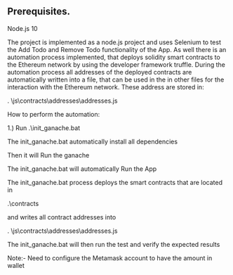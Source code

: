 ## Prerequisites.

Node.js 10

The project is implemented as a node.js project and uses Selenium to test the Add Todo and Remove Todo functionality of the App.
As well there is an automation process implemented, that deploys solidity smart contracts to the Ethereum network by using the developer framework truffle. During the automation process all addresses of the deployed contracts are automatically written into a file, that can be used in the in other files for the interaction with the Ethereum network. These address are stored in:

. \js\contracts\addresses\addresses.js

How to perform the automation:

1.)	Run .\init_ganache.bat

The init_ganache.bat automatically install all dependencies

Then it will Run the ganache

The init_ganache.bat will automatically Run the App

The init_ganache.bat process deploys the smart contracts that are located in

.\contracts

and writes all contract addresses into

. \js\contracts\addresses\addresses.js

The init_ganache.bat will then run the test and verify the expected results

Note:- Need to configure the Metamask account to have the amount in wallet